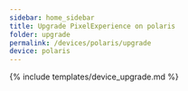 ```yaml
---
sidebar: home_sidebar
title: Upgrade PixelExperience on polaris
folder: upgrade
permalink: /devices/polaris/upgrade
device: polaris
---
```

{% include templates/device_upgrade.md %}
